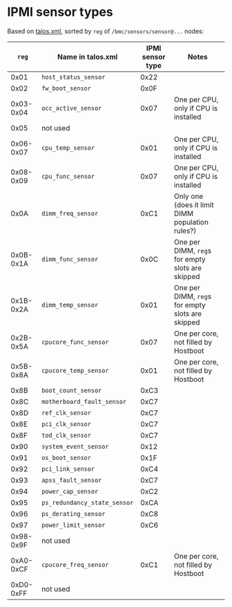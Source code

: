 # IPMI sensor types

Based on [talos.xml](https://git.raptorcs.com/git/talos-xml/plain/talos.xml),
sorted by `reg` of `/bmc/sensors/sensor@...` nodes:

  `reg`  | Name in talos.xml            | IPMI sensor type | Notes
---------|------------------------------|------------------|------
0x01     | `host_status_sensor`         | 0x22             |
0x02     | `fw_boot_sensor`             | 0x0F             |
0x03-0x04| `occ_active_sensor`          | 0x07             | One per CPU, only if CPU is installed
0x05     | not used                     |                  |
0x06-0x07| `cpu_temp_sensor`            | 0x01             | One per CPU, only if CPU is installed
0x08-0x09| `cpu_func_sensor`            | 0x07             | One per CPU, only if CPU is installed
0x0A     | `dimm_freq_sensor`           | 0xC1             | Only one (does it limit DIMM population rules?)
0x0B-0x1A| `dimm_func_sensor`           | 0x0C             | One per DIMM, `reg`s for empty slots are skipped
0x1B-0x2A| `dimm_temp_sensor`           | 0x01             | One per DIMM, `reg`s for empty slots are skipped
0x2B-0x5A| `cpucore_func_sensor`        | 0x07             | One per core, not filled by Hostboot
0x5B-0x8A| `cpucore_temp_sensor`        | 0x01             | One per core, not filled by Hostboot
0x8B     | `boot_count_sensor`          | 0xC3             |
0x8C     | `motherboard_fault_sensor`   | 0xC7             |
0x8D     | `ref_clk_sensor`             | 0xC7             |
0x8E     | `pci_clk_sensor`             | 0xC7             |
0x8F     | `tod_clk_sensor`             | 0xC7             |
0x90     | `system_event_sensor`        | 0x12             |
0x91     | `os_boot_sensor`             | 0x1F             |
0x92     | `pci_link_sensor`            | 0xC4             |
0x93     | `apss_fault_sensor`          | 0xC7             |
0x94     | `power_cap_sensor`           | 0xC2             |
0x95     | `ps_redundancy_state_sensor` | 0xCA             |
0x96     | `ps_derating_sensor`         | 0xC8             |
0x97     | `power_limit_sensor`         | 0xC6             |
0x98-0x9F| not used                     |                  |
0xA0-0xCF| `cpucore_freq_sensor`        | 0xC1             | One per core, not filled by Hostboot
0xD0-0xFF| not used                     |                  |
